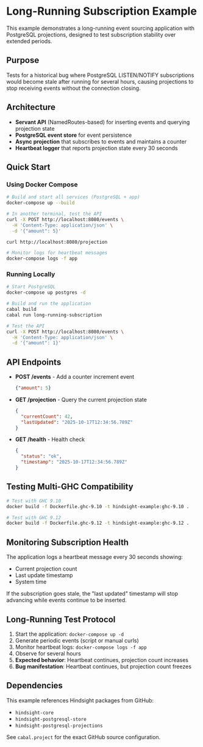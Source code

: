 # Long-Running Subscription Example

This example demonstrates a long-running event sourcing application with PostgreSQL projections, designed to test subscription stability over extended periods.

## Purpose

Tests for a historical bug where PostgreSQL LISTEN/NOTIFY subscriptions would become stale after running for several hours, causing projections to stop receiving events without the connection closing.

## Architecture

- **Servant API** (NamedRoutes-based) for inserting events and querying projection state
- **PostgreSQL event store** for event persistence
- **Async projection** that subscribes to events and maintains a counter
- **Heartbeat logger** that reports projection state every 30 seconds

## Quick Start

### Using Docker Compose

```bash
# Build and start all services (PostgreSQL + app)
docker-compose up --build

# In another terminal, test the API
curl -X POST http://localhost:8080/events \
  -H 'Content-Type: application/json' \
  -d '{"amount": 5}'

curl http://localhost:8080/projection

# Monitor logs for heartbeat messages
docker-compose logs -f app
```

### Running Locally

```bash
# Start PostgreSQL
docker-compose up postgres -d

# Build and run the application
cabal build
cabal run long-running-subscription

# Test the API
curl -X POST http://localhost:8080/events \
  -H 'Content-Type: application/json' \
  -d '{"amount": 1}'
```

## API Endpoints

- **POST /events** - Add a counter increment event
  ```json
  {"amount": 5}
  ```

- **GET /projection** - Query the current projection state
  ```json
  {
    "currentCount": 42,
    "lastUpdated": "2025-10-17T12:34:56.789Z"
  }
  ```

- **GET /health** - Health check
  ```json
  {
    "status": "ok",
    "timestamp": "2025-10-17T12:34:56.789Z"
  }
  ```

## Testing Multi-GHC Compatibility

```bash
# Test with GHC 9.10
docker build -f Dockerfile.ghc-9.10 -t hindsight-example:ghc-9.10 .

# Test with GHC 9.12
docker build -f Dockerfile.ghc-9.12 -t hindsight-example:ghc-9.12 .
```

## Monitoring Subscription Health

The application logs a heartbeat message every 30 seconds showing:
- Current projection count
- Last update timestamp
- System time

If the subscription goes stale, the "last updated" timestamp will stop advancing while events continue to be inserted.

## Long-Running Test Protocol

1. Start the application: `docker-compose up -d`
2. Generate periodic events (script or manual curls)
3. Monitor heartbeat logs: `docker-compose logs -f app`
4. Observe for several hours
5. **Expected behavior**: Heartbeat continues, projection count increases
6. **Bug manifestation**: Heartbeat continues, but projection count freezes

## Dependencies

This example references Hindsight packages from GitHub:
- `hindsight-core`
- `hindsight-postgresql-store`
- `hindsight-postgresql-projections`

See `cabal.project` for the exact GitHub source configuration.
